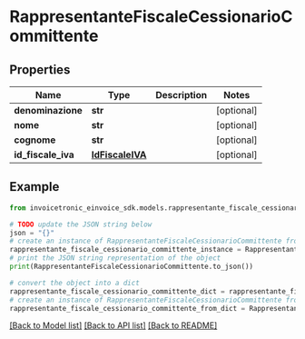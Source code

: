 # RappresentanteFiscaleCessionarioCommittente


## Properties

Name | Type | Description | Notes
------------ | ------------- | ------------- | -------------
**denominazione** | **str** |  | [optional] 
**nome** | **str** |  | [optional] 
**cognome** | **str** |  | [optional] 
**id_fiscale_iva** | [**IdFiscaleIVA**](IdFiscaleIVA.md) |  | [optional] 

## Example

```python
from invoicetronic_einvoice_sdk.models.rappresentante_fiscale_cessionario_committente import RappresentanteFiscaleCessionarioCommittente

# TODO update the JSON string below
json = "{}"
# create an instance of RappresentanteFiscaleCessionarioCommittente from a JSON string
rappresentante_fiscale_cessionario_committente_instance = RappresentanteFiscaleCessionarioCommittente.from_json(json)
# print the JSON string representation of the object
print(RappresentanteFiscaleCessionarioCommittente.to_json())

# convert the object into a dict
rappresentante_fiscale_cessionario_committente_dict = rappresentante_fiscale_cessionario_committente_instance.to_dict()
# create an instance of RappresentanteFiscaleCessionarioCommittente from a dict
rappresentante_fiscale_cessionario_committente_from_dict = RappresentanteFiscaleCessionarioCommittente.from_dict(rappresentante_fiscale_cessionario_committente_dict)
```
[[Back to Model list]](../README.md#documentation-for-models) [[Back to API list]](../README.md#documentation-for-api-endpoints) [[Back to README]](../README.md)


